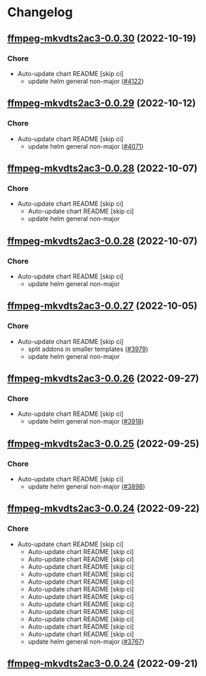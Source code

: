 # Changelog



## [ffmpeg-mkvdts2ac3-0.0.30](https://github.com/truecharts/charts/compare/ffmpeg-mkvdts2ac3-0.0.29...ffmpeg-mkvdts2ac3-0.0.30) (2022-10-19)

### Chore

- Auto-update chart README [skip ci]
  - update helm general non-major ([#4122](https://github.com/truecharts/charts/issues/4122))




## [ffmpeg-mkvdts2ac3-0.0.29](https://github.com/truecharts/charts/compare/ffmpeg-mkvdts2ac3-0.0.28...ffmpeg-mkvdts2ac3-0.0.29) (2022-10-12)

### Chore

- Auto-update chart README [skip ci]
  - update helm general non-major ([#4071](https://github.com/truecharts/charts/issues/4071))




## [ffmpeg-mkvdts2ac3-0.0.28](https://github.com/truecharts/charts/compare/ffmpeg-mkvdts2ac3-0.0.27...ffmpeg-mkvdts2ac3-0.0.28) (2022-10-07)

### Chore

- Auto-update chart README [skip ci]
  - Auto-update chart README [skip ci]
  - update helm general non-major




## [ffmpeg-mkvdts2ac3-0.0.28](https://github.com/truecharts/charts/compare/ffmpeg-mkvdts2ac3-0.0.27...ffmpeg-mkvdts2ac3-0.0.28) (2022-10-07)

### Chore

- Auto-update chart README [skip ci]
  - update helm general non-major




## [ffmpeg-mkvdts2ac3-0.0.27](https://github.com/truecharts/charts/compare/ffmpeg-mkvdts2ac3-0.0.26...ffmpeg-mkvdts2ac3-0.0.27) (2022-10-05)

### Chore

- Auto-update chart README [skip ci]
  - split addons in smaller templates ([#3979](https://github.com/truecharts/charts/issues/3979))
  - update helm general non-major




## [ffmpeg-mkvdts2ac3-0.0.26](https://github.com/truecharts/charts/compare/ffmpeg-mkvdts2ac3-0.0.25...ffmpeg-mkvdts2ac3-0.0.26) (2022-09-27)

### Chore

- Auto-update chart README [skip ci]
  - update helm general non-major ([#3918](https://github.com/truecharts/charts/issues/3918))




## [ffmpeg-mkvdts2ac3-0.0.25](https://github.com/truecharts/charts/compare/ffmpeg-mkvdts2ac3-0.0.24...ffmpeg-mkvdts2ac3-0.0.25) (2022-09-25)

### Chore

- Auto-update chart README [skip ci]
  - update helm general non-major ([#3898](https://github.com/truecharts/charts/issues/3898))




## [ffmpeg-mkvdts2ac3-0.0.24](https://github.com/truecharts/charts/compare/ffmpeg-mkvdts2ac3-0.0.23...ffmpeg-mkvdts2ac3-0.0.24) (2022-09-22)

### Chore

- Auto-update chart README [skip ci]
  - Auto-update chart README [skip ci]
  - Auto-update chart README [skip ci]
  - Auto-update chart README [skip ci]
  - Auto-update chart README [skip ci]
  - Auto-update chart README [skip ci]
  - Auto-update chart README [skip ci]
  - Auto-update chart README [skip ci]
  - Auto-update chart README [skip ci]
  - Auto-update chart README [skip ci]
  - Auto-update chart README [skip ci]
  - Auto-update chart README [skip ci]
  - Auto-update chart README [skip ci]
  - update helm general non-major ([#3767](https://github.com/truecharts/charts/issues/3767))




## [ffmpeg-mkvdts2ac3-0.0.24](https://github.com/truecharts/charts/compare/ffmpeg-mkvdts2ac3-0.0.23...ffmpeg-mkvdts2ac3-0.0.24) (2022-09-21)
